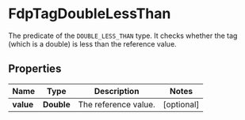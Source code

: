 

# FdpTagDoubleLessThan

The predicate of the `DOUBLE_LESS_THAN` type. It checks whether the tag (which is a double) is less than the reference value.

## Properties

| Name | Type | Description | Notes |
|------------ | ------------- | ------------- | -------------|
|**value** | **Double** | The reference value. |  [optional] |



